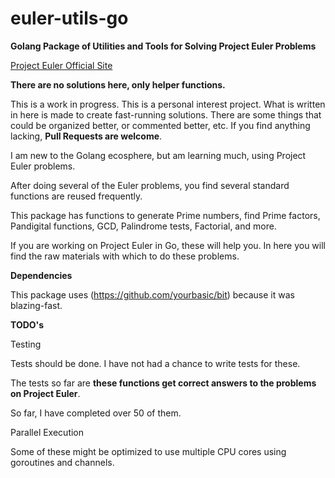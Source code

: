 # euler-utils-go

**Golang Package of Utilities and Tools for Solving Project Euler Problems**

[Project Euler Official Site](https://projecteuler.net/) 

**There are no solutions here, only helper functions.**

This is a work in progress.  This is a personal interest project.  What is written in here is made to create fast-running solutions. There are some things that could be organized better, or commented better, etc.  If you find anything lacking, **Pull Requests are welcome**.

I am new to the Golang ecosphere, but am learning much, using Project Euler problems.

After doing several of the Euler problems, you find several standard functions are reused frequently.

This package has functions to generate Prime numbers, find Prime factors, Pandigital functions, GCD, Palindrome tests, Factorial, and more.

If you are working on Project Euler in Go, these will help you.  In here you will find the raw materials with which to do these problems.

**Dependencies**

This package uses (https://github.com/yourbasic/bit) because it was blazing-fast.

**TODO's**

Testing 

Tests should be done.  I have not had a chance to write tests for these.  

The tests so far are **these functions get correct answers to the problems on Project Euler**.

So far, I have completed over 50 of them.  

Parallel Execution

Some of these might be optimized to use multiple CPU cores using goroutines and channels.
